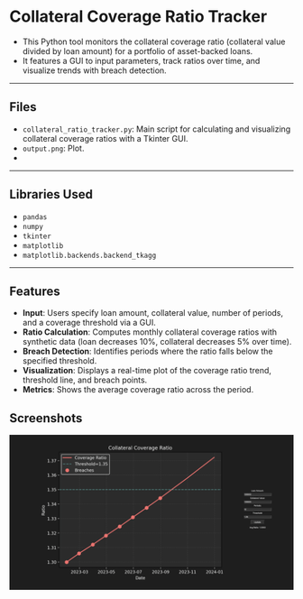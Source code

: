 # Collateral Coverage Ratio Tracker

- This Python tool monitors the collateral coverage ratio (collateral value divided by loan amount) for a portfolio of asset-backed loans.
- It features a GUI to input parameters, track ratios over time, and visualize trends with breach detection.

---

## Files
- `collateral_ratio_tracker.py`: Main script for calculating and visualizing collateral coverage ratios with a Tkinter GUI.
- `output.png`: Plot.
- 
---

## Libraries Used
- `pandas`
- `numpy`
- `tkinter`
- `matplotlib`
- `matplotlib.backends.backend_tkagg`

---

## Features
- **Input**: Users specify loan amount, collateral value, number of periods, and a coverage threshold via a GUI.
- **Ratio Calculation**: Computes monthly collateral coverage ratios with synthetic data (loan decreases 10%, collateral decreases 5% over time).
- **Breach Detection**: Identifies periods where the ratio falls below the specified threshold.
- **Visualization**: Displays a real-time plot of the coverage ratio trend, threshold line, and breach points.
- **Metrics**: Shows the average coverage ratio across the period.

## Screenshots
![output](output.png)

